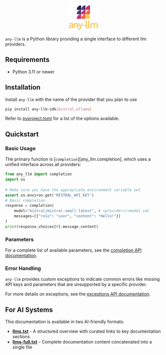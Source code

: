 <p align="center">
  <picture>
    <img src="./images/any-llm-logo.png" width="20%" alt="Project logo"/>
  </picture>
</p>

`any-llm` is a Python library providing a single interface to different llm providers.

## Requirements

- Python 3.11 or newer

## Installation

Install `any-llm` with the name of the provider that you plan to use

```bash
pip install any-llm-sdk[mistral,ollama]
```

Refer to [pyproject.toml](https://github.com/mozilla-ai/any-llm/blob/main/pyproject.toml) for a list of the options available.

## Quickstart

### Basic Usage

The primary function is [`completion`][any_llm.completion], which uses a unified interface across all providers:

```python
from any_llm import completion
import os

# Make sure you have the appropriate environment variable set
assert os.environ.get('MISTRAL_API_KEY')
# Basic completion
response = completion(
    model="mistral/mistral-small-latest", # <provider>/<model-id>
    messages=[{"role": "user", "content": "Hello!"}]
)
print(response.choices[0].message.content)
```

### Parameters

For a complete list of available parameters, see the [completion API documentation](./api/completion.md).

### Error Handling

`any-llm` provides custom exceptions to indicate common errors like missing API keys
and parameters that are unsupported by a specific provider.

For more details on exceptions, see the [exceptions API documentation](./api/exceptions.md).

## For AI Systems

This documentation is available in two AI-friendly formats:

- **[llms.txt](https://mozilla-ai.github.io/any-llm/llms.txt)** - A structured overview with curated links to key documentation sections
- **[llms-full.txt](https://mozilla-ai.github.io/any-llm/llms-full.txt)** - Complete documentation content concatenated into a single file
